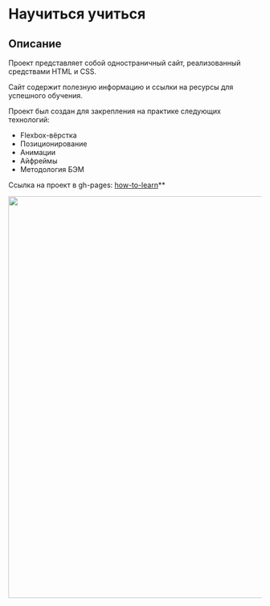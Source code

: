 # Научиться учиться

## Описание
Проект представляет собой одностраничный сайт, реализованный средствами HTML и CSS.

Сайт содержит полезную информацию и ссылки на ресурсы для успешного обучения.

Проект был создан для закрепления на практике следующих технологий:
* Flexbox-вёрстка
* Позиционирование
* Анимации
* Айфреймы
* Методология БЭМ

Ссылка на проект в gh-pages: [how-to-learn](https://andreibelyun.github.io/how-to-learn/)**

<img src='./public/how-to-learn.gif' width='800px'/>
